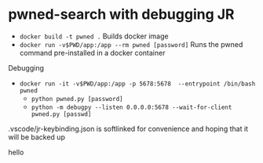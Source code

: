 # pwned-search with debugging JR

* `docker build -t pwned .` Builds docker image
* `docker run -v$PWD/app:/app --rm pwned [password]` Runs the pwned command pre-installed in a docker container

Debugging
* `docker run -it -v$PWD/app:/app -p 5678:5678  --entrypoint /bin/bash pwned`
  * `python pwned.py [password]`
  * `python -m debugpy --listen 0.0.0.0:5678 --wait-for-client pwned.py [passwd]`

.vscode/jr-keybinding.json is softlinked for convenience and hoping that it will be backed up

hello
